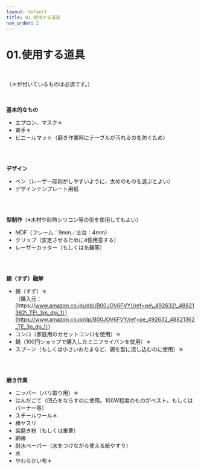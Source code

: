 ```yaml
---
layout: default
title: 01.使用する道具
nav_order: 2
---
```


# 01.使用する道具
<br>

（＊が付いているものは必須です。）<br>
<br><br>

**基本的なもの**

* エプロン、マスク＊
* 軍手＊
* ビニールマット（磨き作業時にテーブルが汚れるのを防ぐため）

<br><br>

**デザイン**

* ペン（レーザー彫刻がしやすいように、太めのものを選ぶとよい）
* デザインテンプレート用紙

<br><br>

**型制作**（※木材や耐熱シリコン等の型を使用してもよい）

* MDF（フレーム：9mm／土台：4mm）
* クリップ（安定させるために4個用意する）
* レーザーカッター（もしくは糸鋸等）

<br><br>

**錫（すず）融解**

* 錫（すず）＊<br>
（購入元：[https:\/\/www.amazon.co.jp\/dp\/B00JOV6FVY\/ref=pe\_492632\_48821362\_TE\_3p\_dp\_1）](https://www.amazon.co.jp/dp/B00JOV6FVY/ref=pe_492632_48821362_TE_3p_dp_1）)
* コンロ（家庭用のカセットコンロを使用）＊
* 鍋（100円ショップで購入したミニフライパンを使用）＊
* スプーン（もしくは小さいおたまなど、錫を型に流し込むのに使用）＊

<br><br>

**磨き作業**

* ニッパー（バリ取り用）＊
* はんだごて（凹凸をならすのに使用。100W程度のものがベスト。もしくはバーナー等）
* スチールウール＊
* 棒ヤスリ
* 歯磨き粉（もしくは重曹）
* 綿棒
* 耐水ペーパー（水をつけながら使える紙やすり）
* 水
* やわらかい布＊

<br>
<br>
<br>
<br>
<br>
<br>
